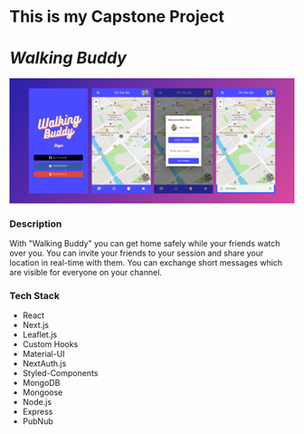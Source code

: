 # This is my Capstone Project  
# ***Walking Buddy*** 

![image info](./images/WBSlidepng.png)

### Description 

With "Walking Buddy" you can get home safely while 
your friends watch over you. You can invite your friends to your session and 
share your location in real-time with them. You can exchange 
short messages which are visible for everyone on your channel. 
  
### Tech Stack

- React
- Next.js
- Leaflet.js
- Custom Hooks
- Material-UI
- NextAuth.js
- Styled-Components
- MongoDB
- Mongoose
- Node.js
- Express
- PubNub 
